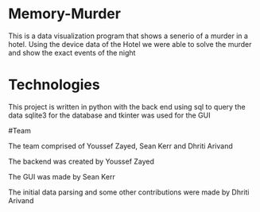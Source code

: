 # Memory-Murder

This is a data visualization program that shows a senerio of a murder in a hotel.
Using the device data of the Hotel we were able to solve the murder and show the exact events of the night

# Technologies

This project is written in python with the back end using sql to query the data
sqlite3 for the database and tkinter was used for the GUI

#Team

The team comprised of Youssef Zayed, Sean Kerr and Dhriti Arivand

The backend was created by Youssef Zayed

The GUI was made by Sean Kerr

The initial data parsing and some other contributions were made by Dhriti Arivand
